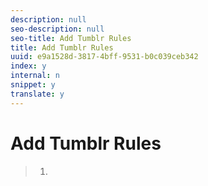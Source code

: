 ```yaml
---
description: null
seo-description: null
seo-title: Add Tumblr Rules
title: Add Tumblr Rules
uuid: e9a1528d-3817-4bff-9531-b0c039ceb342
index: y
internal: n
snippet: y
translate: y
---
```


# Add Tumblr Rules


>1.
